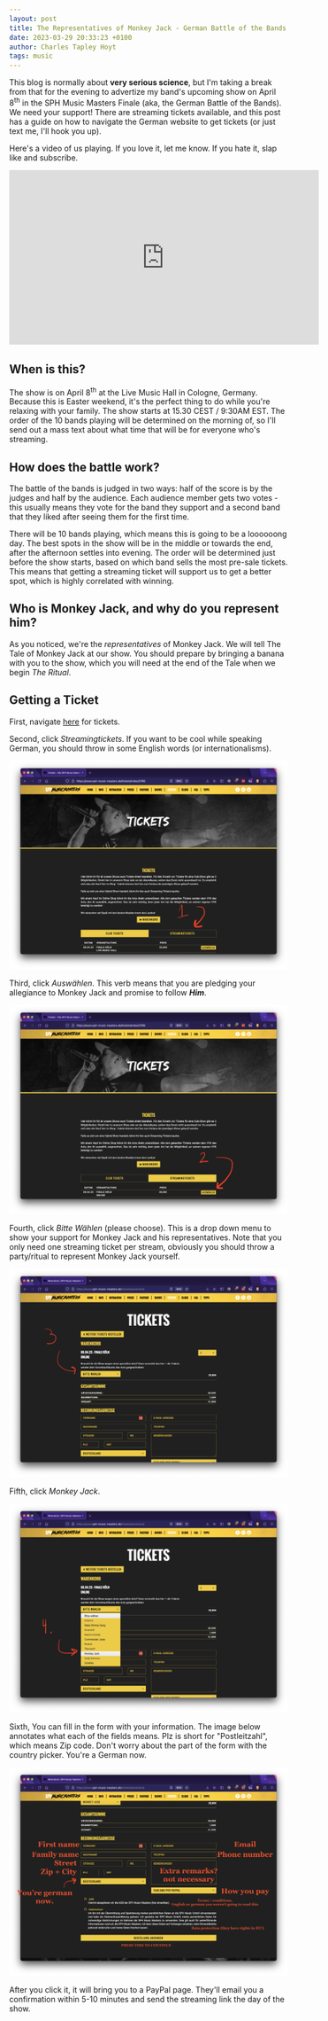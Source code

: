 ```yaml
---
layout: post
title: The Representatives of Monkey Jack - German Battle of the Bands Finale
date: 2023-03-29 20:33:23 +0100
author: Charles Tapley Hoyt
tags: music
---
```


This blog is normally about <strong>very serious science</strong>, but I'm
taking a break from that for the evening to advertize my band's upcoming show on
April 8<sup>th</sup> in the SPH Music Masters Finale (aka, the German Battle of
the Bands). We need your support! There are streaming tickets available, and
this post has a guide on how to navigate the German website to get tickets (or
just text me, I'll hook you up).

Here's a video of us playing. If you love it, let me know. If you hate it, slap
like and subscribe.

<iframe width="560" height="315" src="https://www.youtube.com/embed/P1OXgfN8xIU" title="YouTube video player" frameborder="0" allow="accelerometer; autoplay; clipboard-write; encrypted-media; gyroscope; picture-in-picture; web-share" allowfullscreen></iframe>

## When is this?

The show is on April 8<sup>th</sup> at the Live Music Hall in Cologne, Germany.
Because this is Easter weekend, it's the perfect thing to do while you're
relaxing with your family. The show starts at 15.30 CEST / 9:30AM EST. The order
of the 10 bands playing will be determined on the morning of, so I'll send out a
mass text about what time that will be for everyone who's streaming.

## How does the battle work?

The battle of the bands is judged in two ways: half of the score is by the
judges and half by the audience. Each audience member gets two votes - this
usually means they vote for the band they support and a second band that they
liked after seeing them for the first time.

There will be 10 bands playing, which means this is going to be a loooooong day.
The best spots in the show will be in the middle or towards the end, after the
afternoon settles into evening. The order will be determined just before the
show starts, based on which band sells the most pre-sale tickets. This means
that getting a streaming ticket will support us to get a better spot, which is
highly correlated with winning.

## Who is Monkey Jack, and why do you represent him?

As you noticed, we're the <i>representatives</i> of Monkey Jack. We will tell
The Tale of Monkey Jack at our show. You should prepare by bringing a banana
with you to the show, which you will need at the end of the Tale when we begin
<i>The Ritual</i>.

## Getting a Ticket

First, navigate [here](https://www.sph-music-masters.de/tickets/index/3765) for
tickets.

Second, click <i>Streamingtickets</i>. If you want to be cool while speaking
German, you should throw in some English words (or internationalisms).

![](/img/monkey-jack-lmh/step1.png)

Third, click <i>Auswählen</i>. This verb means that you are pledging your
allegiance to Monkey Jack and promise to follow <strong><i>Him</i></strong>.

![](/img/monkey-jack-lmh/step2.png)

Fourth, click <i>Bitte Wählen</i> (please choose). This is a drop down menu to
show your support for Monkey Jack and his representatives. Note that you only
need one streaming ticket per stream, obviously you should throw a party/ritual
to represent Monkey Jack yourself.

![](/img/monkey-jack-lmh/step3.png)

Fifth, click <i>Monkey Jack</i>.

![](/img/monkey-jack-lmh/step4.png)

Sixth, You can fill in the form with your information. The image below annotates
what each of the fields means. Plz is short for "Postleitzahl", which means Zip
code. Don't worry about the part of the form with the country picker. You're a
German now.

![](/img/monkey-jack-lmh/step5.png)

After you click it, it will bring you to a PayPal page. They'll email you a
confirmation within 5-10 minutes and send the streaming link the day of the
show.
